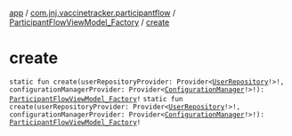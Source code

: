 [app](../../index.md) / [com.jnj.vaccinetracker.participantflow](../index.md) / [ParticipantFlowViewModel_Factory](index.md) / [create](./create.md)

# create

`static fun create(userRepositoryProvider: Provider<`[`UserRepository`](../../com.jnj.vaccinetracker.common.data.repositories/-user-repository/index.md)`!>!, configurationManagerProvider: Provider<`[`ConfigurationManager`](../../com.jnj.vaccinetracker.common.data.managers/-configuration-manager/index.md)`!>!): `[`ParticipantFlowViewModel_Factory`](index.md)`!`
`static fun create(userRepositoryProvider: Provider<`[`UserRepository`](../../com.jnj.vaccinetracker.common.data.repositories/-user-repository/index.md)`!>!, configurationManagerProvider: Provider<`[`ConfigurationManager`](../../com.jnj.vaccinetracker.common.data.managers/-configuration-manager/index.md)`!>!): `[`ParticipantFlowViewModel_Factory`](index.md)`!`